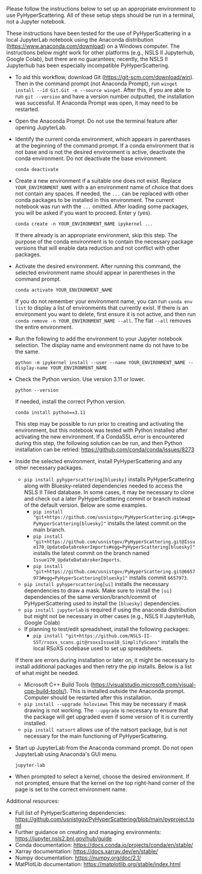 Please follow the instructions below to set up an appropriate environment to use PyHyperScattering.  All of these setup steps should be run in a terminal, not a Jupyter notebook.

These instructions have been tested for the use of PyHyperScattering in a local JupyterLab notebook using the Anaconda distribution (https://www.anaconda.com/download) on a Windows computer.  The instructions below *might* work for other platforms (e.g., NSLS II Jupyterhub, Google Colab), but there are no guarantees; recently, the NSLS II Jupyterhub has been especially incompatible PyHyperScattering.

- To aid this workflow, download Git (https://git-scm.com/download/win).  Then in the command prompt (not Anaconda Prompt), run ```winget install --id Git.Git -e --source winget```.  After this, if you are able to run ```git --version``` and have a version number outputted, the installation was successful.  If Anaconda Prompt was open, it may need to be restarted.

- Open the Anaconda Prompt.  Do not use the terminal feature after opening JupyterLab.
  
- Identify the current conda environment, which appears in parenthases at the beginning of the command prompt.  If a conda environment that is not base and is not the desired environment is active, deactivate the conda environment.  Do not deactivate the base environment.
  ```
  conda deactivate
  ```

- Create a new environment if a suitable one does not exist.  Replace ```YOUR_ENVIRONMENT_NAME``` with a an environment name of choice that does not contain any spaces.  If needed, the ```...``` can be replaced with other conda packages to be installed in this environment.  The current notebook was run with the ```...``` omitted.  After loading some packages, you will be asked if you want to proceed.  Enter y (yes).
  ```
  conda create -n YOUR_ENVIRONMENT_NAME ipykernel ...
  ```
  If there already is an appropriate environment, skip this step.  The purpose of the conda environment is to contain the necessary package versions that will enable data reduction and not conflict with other packages.

- Activate the desired environment.  After running this command, the selected environment name should appear in parentheses in the command prompt.
  ```
  conda activate YOUR_ENVIRONMENT_NAME
  ```
  If you do not remember your environment name, you can run ```conda env list``` to display a list of environments that currently exist.  If there is an environment you want to delete, first ensure it is not active, and then run ```conda remove -n YOUR_ENVIRONMENT_NAME --all```.  The flat ```--all``` removes the entire environment.

- Run the following to add the environment to your Jupyter notebook selection.  The display name and environment name do not have to be the same.
  ```
  python -m ipykernel install --user --name YOUR_ENVIRONMENT_NAME --display-name YOUR_ENVIRONMENT_NAME
  ```

- Check the Python version.  Use version 3.11 or lower.
  ```
  python --version
  ```
  If needed, install the correct Python version.
  ```
  conda install python==3.11
  ```
  This step may be possible to run prior to creating and activating the environment, but this notebook was tested with Python installed after activating the new environment.
  If a CondaSSL error is encountered during this step, the following solution can be run, and then Python installation can be retried: https://github.com/conda/conda/issues/8273

- Inside the selected environment, install PyHyperScattering and any other necessary packages.
  - ```pip install pyhyperscattering[bluesky]``` installs PyHyperScattering along with Bluesky-related dependencies needed to access the NSLS II Tiled database.  In some cases, it may be necessary to clone and check out a later PyHyperScattering commit or branch instead of the default version.  Below are some examples.
    - ```pip install "git+https://github.com/usnistgov/PyHyperScattering.git#egg=PyHyperScattering[bluesky]"``` installs the latest commit on the main branch.
    - ```pip install "git+https://github.com/usnistgov/PyHyperScattering.git@Issue170_UpdateDatabrokerImports#egg=PyHyperScattering[bluesky]"``` installs the latest commit on the branch named ```Issue170_UpdateDatabrokerImports```.
    - ```pip install "git+https://github.com/usnistgov/PyHyperScattering.git@6657973#egg=PyHyperScattering[bluesky]"``` installs commit ```6657973```.
  - ```pip install pyhyperscattering[ui]``` installs the necessary dependencies to draw a mask.  Make sure to install the ```[ui]``` dependencies of the same version/branch/commit of PyHyperScattering used to install the ```[bluesky]``` dependencies.
  - ```pip install jupyterlab``` is required if using the anaconda distribution but might not be necessary in other cases (e.g., NSLS II JupyterHub, Google Colab)
  - If planning to test/edit spreadsheet, install the following packages:
    - ```pip install "git+https://github.com/NSLS-II-SST/rsoxs_scans.git@rsoxsIssue18_SimplifyScans"``` installs the local RSoXS codebase used to set up spreadsheets.
  
  If there are errors during installation or later on, it might be necessary to install additional packages and then retry the pip installs.  Below is a list of what might be needed.
    - Microsoft C++ Build Tools (https://visualstudio.microsoft.com/visual-cpp-build-tools/).  This is installed outside the Anaconda prompt.  Computer should be restarted after this installation.
    - ```pip install --upgrade holoviews```  This may be necessary if mask drawing is not working.  The ```--upgrade``` is necessary to ensure that the package will get upgraded even if some version of it is currently installed.
    - ```pip install natsort``` allows use of the natsort package, but is not necessary for the main functioning of PyHyperScattering.

- Start up JupyterLab from the Anaconda command prompt.  Do not open JupyterLab using Anaconda's GUI menu.
  ```
  jupyter-lab
  ```

- When prompted to select a kernel, choose the desired environment.  If not prompted, ensure that the kernel on the top right-hand corner of the page is set to the correct environment name.


Additional resources:
- Full list of PyHyperScattering dependencies: https://github.com/usnistgov/PyHyperScattering/blob/main/pyproject.toml
- Further guidance on creating and managing environments: https://jupyter.nsls2.bnl.gov/hub/guide
- Conda documentation: https://docs.conda.io/projects/conda/en/stable/
- Xarray documentation: https://docs.xarray.dev/en/stable/
- Numpy documentation: https://numpy.org/doc/2.1/
- MatPlotLib documentation: https://matplotlib.org/stable/index.html
